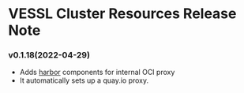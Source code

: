 # VESSL Cluster Resources Release Note

### v0.1.18(2022-04-29)

- Adds [harbor](https://goharbor.io) components for internal OCI proxy
- It automatically sets up a quay.io proxy.
